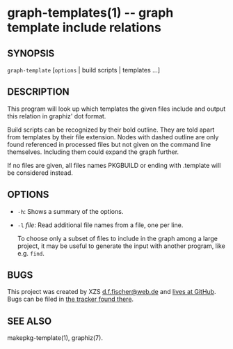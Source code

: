 graph-templates(1) -- graph template include relations
======================================================

## SYNOPSIS

`graph-template` [`options` | build scripts | templates ...]


## DESCRIPTION

This program will look up which templates the given files include and output this relation in graphiz' dot format.

Build scripts can be recognized by their bold outline. They are told apart from templates by their file extension. Nodes with dashed outline are only found referenced in processed files but not given on the command line themselves. Including them could expand the graph further.

If no files are given, all files names PKGBUILD or ending with .template will be considered instead.


## OPTIONS

  - `-h`:
    Shows a summary of the options.

  - `-l` _file_:
    Read additional file names from a file, one per line.

    To choose only a subset of files to include in the graph among a large project, it may be useful to generate the input with another program, like e.g. `find`.


## BUGS

This project was created by XZS <d.f.fischer@web.de> and [lives at GitHub](http://github.com/dffischer/pkgrepotools). Bugs can be filed in [the tracker found there](http://github.com/dffischer/pkgrepotools/issues).


## SEE ALSO

makepkg-template(1), graphiz(7).
